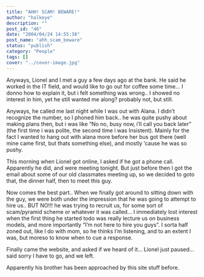 ```yaml
---
title: "AHH! SCAM! BEWARE!"
author: "halkeye"
description: ""
post_id: "46"
date: "2004/04/24 14:55:38"
post_name: "ahh_scam_beware"
status: "publish"
category: "People"
tags: []
cover: "../cover-image.jpg"
---
```


Anyways, Lionel and I met a guy a few days ago at the bank. He said he worked in the IT field, and would like to go out for coffee some time... I donno how to explain it, but i felt something was wrong.. I showed no interest in him, yet he still wanted me along? probably not, but still.

Anyways, he called me last night while I was out with Alana. I didn’t recognize the number, so I phoned him back.. he was quite pushy about making plans then, but i was like “No no, busy now, i’ll call you back later” (the first time i was polite, the second time i was Insistent). Mainly for the fact I wanted to hang out with alana more before her bus got there (well mine came first, but thats something else), and mostly ‘cause he was so pushy.

This morning when Lionel got online, I asked if he got a phone call. Apparently he did, and were meeting tonight. But just before then I got the email about some of our old classmates meeting up, so we decided to goto that, the dinner half, then to meet this guy.

Now comes the best part.. When we finally got around to sitting down with the guy, we were both under the impression that he was going to attempt to hire us.. BUT NO!!! he was trying to recruit us, for some sort of scam/pyramid scheme or whatever it was called... I immediately lost interest when the first thing he started todo was really lecture us on business models, and more importantly “I’m not here to hire you guys”. I sorta half zoned out, like I do with mom, so he thinks I’m listening, and to an extent I was, but moreso to know when to cue a response.

Finally came the website, and asked if we heard of it... Lionel just paused... said sorry I have to go, and we left.

Apparently his brother has been approached by this site stuff before.
